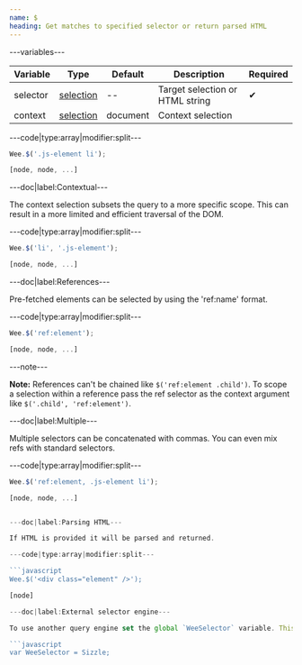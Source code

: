 ```yaml
---
name: $
heading: Get matches to specified selector or return parsed HTML
---
```


---variables---

| Variable | Type | Default | Description | Required |
| -- | -- | -- | -- | -- |
| selector | [selection](/script#selection) | -- | Target selection or HTML string | ✔ |
| context | [selection](/script#selection) | document | Context selection ||

---code|type:array|modifier:split---

```javascript
Wee.$('.js-element li');
```

```javascript
[node, node, ...]
```

---doc|label:Contextual---

The context selection subsets the query to a more specific scope. This can result in a more limited and efficient traversal of the DOM.

---code|type:array|modifier:split---

```javascript
Wee.$('li', '.js-element');
```

```javascript
[node, node, ...]
```
---doc|label:References---

Pre-fetched elements can be selected by using the 'ref:name' format.

---code|type:array|modifier:split---

```javascript
Wee.$('ref:element');
```

```javascript
[node, node, ...]
```

---note---

**Note:** References can't be chained like `$('ref:element .child')`. To scope a selection within a reference pass the ref selector as the context argument like `$('.child', 'ref:element')`.

---doc|label:Multiple---

Multiple selectors can be concatenated with commas. You can even mix refs with standard selectors.

---code|type:array|modifier:split---

```javascript
Wee.$('ref:element, .js-element li');
```

```javascript
[node, node, ...]


---doc|label:Parsing HTML---

If HTML is provided it will be parsed and returned.

---code|type:array|modifier:split---

```javascript
Wee.$('<div class="element" />');
```

```javascript
[node]

---doc|label:External selector engine---

To use another query engine set the global `WeeSelector` variable. This variable can be set anywhere at any time but before Wee instantiation is ideal.

```javascript
var WeeSelector = Sizzle;
```